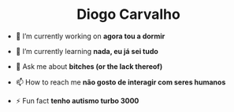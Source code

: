 <h1 align="center">Diogo Carvalho</h1>


- 🔭 I’m currently working on **agora tou a dormir**

- 🌱 I’m currently learning **nada, eu já sei tudo**

- 💬 Ask me about **bitches (or the lack thereof)**

- 📫 How to reach me **não gosto de interagir com seres humanos**

- ⚡ Fun fact **tenho autismo turbo 3000**
